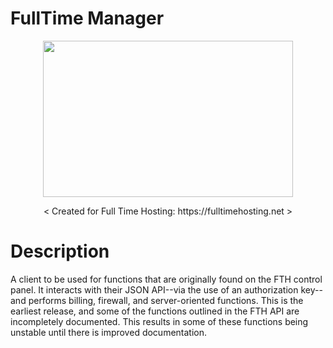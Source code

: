 # FullTime Manager
<p align="center">
  <img src="https://hostadvice.com/wp-content/uploads/2018/02/logo-8.png" width="400" height="250"></img>
</p>
<p align="center">
  < Created for Full Time Hosting: https://fulltimehosting.net >
</p>


# Description
A client to be used for functions that are originally found on the FTH control panel. It interacts with their JSON API--via the use of an authorization key--and performs billing, firewall, and server-oriented functions. This is the earliest release, and some of the functions outlined in the FTH API are incompletely documented. This results in some of these functions being unstable until there is improved documentation.

